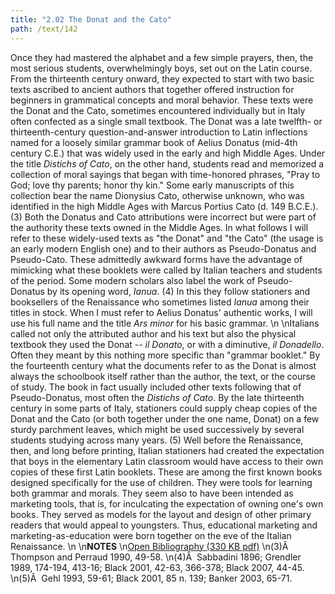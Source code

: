 ```yaml
---
title: "2.02 The Donat and the Cato"
path: /text/142
---
```

Once they had mastered the alphabet and a few simple prayers, then, the most serious students, overwhelmingly boys, set out on the Latin course. From the thirteenth century onward, they expected to start with two basic texts ascribed to ancient authors that together offered instruction for beginners in grammatical concepts and moral behavior. These texts were the Donat and the Cato, sometimes encountered individually but in Italy often confected as a single small textbook. The Donat was a late twelfth- or thirteenth-century question-and-answer introduction to Latin inflections named for a loosely similar grammar book of Aelius Donatus (mid-4th century C.E.) that was widely used in the early and high Middle Ages. Under the title <em>Distichs of Cato</em>, on the other hand, students read and memorized a collection of moral sayings that began with time-honored phrases, "Pray to God; love thy parents; honor thy kin." Some early manuscripts of this collection bear the name Dionysius Cato, otherwise unknown, who was identified in the high Middle Ages with Marcus Portius Cato (d. 149 B.C.E.). (3) Both the Donatus and Cato attributions were incorrect but were part of the authority these texts owned in the Middle Ages. In what follows I will refer to these widely-used texts as "the Donat" and "the Cato" (the usage is an early modern English one) and to their authors as Pseudo-Donatus and Pseudo-Cato. These admittedly awkward forms have the advantage of mimicking what these booklets were called by Italian teachers and students of the period. Some modern scholars also label the work of Pseudo-Donatus by its opening word, <em>Ianua</em>. (4) In this they follow stationers and booksellers of the Renaissance who sometimes listed <em>Ianua</em> among their titles in stock. When I must refer to Aelius Donatus' authentic works, I will use his full name and the title <em>Ars minor</em> for his basic grammar.\n\nItalians called not only the attributed author and his text but also the physical textbook they used the Donat -- <em>il Donato</em>, or with a diminutive, <em>il Donadello</em>. Often they meant by this nothing more specific than "grammar booklet." By the fourteenth century what the documents refer to as the Donat is almost always the schoolbook itself rather than the author, the text, or the course of study. The book in fact usually included other texts following that of Pseudo-Donatus, most often the <em>Distichs of Cato</em>. By the late thirteenth century in some parts of Italy, stationers could supply cheap copies of the Donat and the Cato (or both together under the one name, Donat) on a few sturdy parchment leaves, which might be used successively by several students studying across many years. (5) Well before the Renaissance, then, and long before printing, Italian stationers had created the expectation that boys in the elementary Latin classroom would have access to their own copies of these first Latin booklets. These are among the first known books designed specifically for the use of children. They were tools for learning both grammar and morals. They seem also to have been intended as marketing tools, that is, for inculcating the expectation of owning one's own books. They served as models for the layout and design of other primary readers that would appeal to youngsters. Thus, educational marketing and marketing-as-education were born together on the eve of the Italian Renaissance.\n\n<strong>NOTES</strong>\n<a href="http://www.humanismforsale.org/bibliography.pdf" target="new">Open Bibliography (330 KB pdf)</a>\n(3)Â  Thompson and Perraud 1990, 49-58.\n(4)Â  Sabbadini 1896; Grendler 1989, 174-194, 413-16; Black 2001, 42-63, 366-378; Black 2007, 44-45.\n(5)Â  Gehl 1993, 59-61; Black 2001, 85 n. 139; Banker 2003, 65-71.
